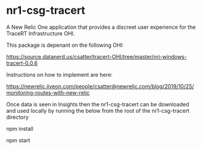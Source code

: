 # nr1-csg-tracert
A New Relic One application that provides a discreet user experience for the TraceRT Infrastructure OHI. 

This package is depenant on the following OHI:

https://source.datanerd.us/csatter/tracert-OHI/tree/master/nri-windows-tracert-0.0.6

Instructions on how to implement are here:

https://newrelic.jiveon.com/people/csatter@newrelic.com/blog/2019/10/25/monitoring-routes-with-new-relic

Once data is seen in Insights then the nr1-csg-tracert can be downloaded and used locally by running the below from the 
root of the nr1-csg-tracert directory

npm install

npm start

